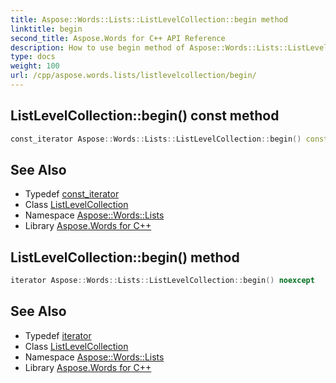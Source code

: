 ```yaml
---
title: Aspose::Words::Lists::ListLevelCollection::begin method
linktitle: begin
second_title: Aspose.Words for C++ API Reference
description: How to use begin method of Aspose::Words::Lists::ListLevelCollection class in C++.
type: docs
weight: 100
url: /cpp/aspose.words.lists/listlevelcollection/begin/
---
```

## ListLevelCollection::begin() const method




```cpp
const_iterator Aspose::Words::Lists::ListLevelCollection::begin() const noexcept
```

## See Also

* Typedef [const_iterator](../const_iterator/)
* Class [ListLevelCollection](../)
* Namespace [Aspose::Words::Lists](../../)
* Library [Aspose.Words for C++](../../../)
## ListLevelCollection::begin() method




```cpp
iterator Aspose::Words::Lists::ListLevelCollection::begin() noexcept
```

## See Also

* Typedef [iterator](../iterator/)
* Class [ListLevelCollection](../)
* Namespace [Aspose::Words::Lists](../../)
* Library [Aspose.Words for C++](../../../)

